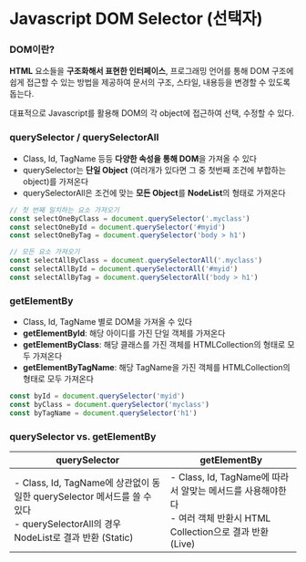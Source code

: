 # Javascript DOM Selector (선택자)

### DOM이란?

**HTML** 요소들을 **구조화해서 표현한 인터페이스**, 프로그래밍 언어를 통해 DOM 구조에 쉽게 접근할 수 있는 방법을 제공하여 문서의 구조, 스타일, 내용등을 변경할 수 있도록 돕는다.

대표적으로 Javascript를 활용해 DOM의 각 object에 접근하여 선택, 수정할 수 있다.



### querySelector / querySelectorAll

- Class, Id, TagName 등등 **다양한 속성을 통해 DOM**을 가져올 수 있다
- querySelector는 **단일 Object** (여러개가 있다면 그 중 첫번째 조건에 부합하는 object)를 가져온다
- querySelectorAll은 조건에 맞는 **모든 Object**를 **NodeList**의 형태로 가져온다

```javascript
// 첫 번째 일치하는 요소 가져오기
const selectOneByClass = document.querySelector('.myclass')
const selectOneById = document.querySelector('#myid')
const selectOneByTag = document.querySelector('body > h1')

// 모든 요소 가져오기
const selectAllByClass = document.querySelectorAll('.myclass')
const selectAllById = document.querySelectorAll('#myid')
const selectAllByTag = document.querySelectorAll('body > h1')
```



### getElementBy

- Class, Id, TagName 별로 DOM을 가져올 수 있다
- **getElementById**: 해당 아이디를 가진 단일 객체를 가져온다
- **getElementByClass**: 해당 클래스를 가진 객체를 HTMLCollection의 형태로 모두 가져온다
- **getElementByTagName**: 해당 TagName을 가진 객체를 HTMLCollection의 형태로 모두 가져온다

```javascript
const byId = document.querySelector('myid')
const byClass = document.querySelector('myclass')
const byTagName = document.querySelector('h1')
```



### querySelector vs. getElementBy

| querySelector                                                | getElementBy                                                 |
| ------------------------------------------------------------ | ------------------------------------------------------------ |
| - Class, Id, TagName에 상관없이 동일한 querySelector 메서드를 쓸 수 있다<br />- querySelectorAll의 경우 NodeList로 결과 반환 (Static) | - Class, Id, TagName에 따라서 알맞는 메서드를 사용해야한다<br />- 여러 객체 반환시 HTML Collection으로 결과 반환 (Live) |



